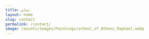 ```yaml
---
title: تماس
layout: home
slug: contact
permalink: /contact/
image: /assets/images/Paintings/school_of_Athens_Raphael.webp
---
```

